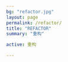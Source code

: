 ```yaml
---
bg: "refactor.jpg"
layout: page
permalink: /refactor/
title: "REFACTOR"
summary: "重构"

active: 重构

---
```


